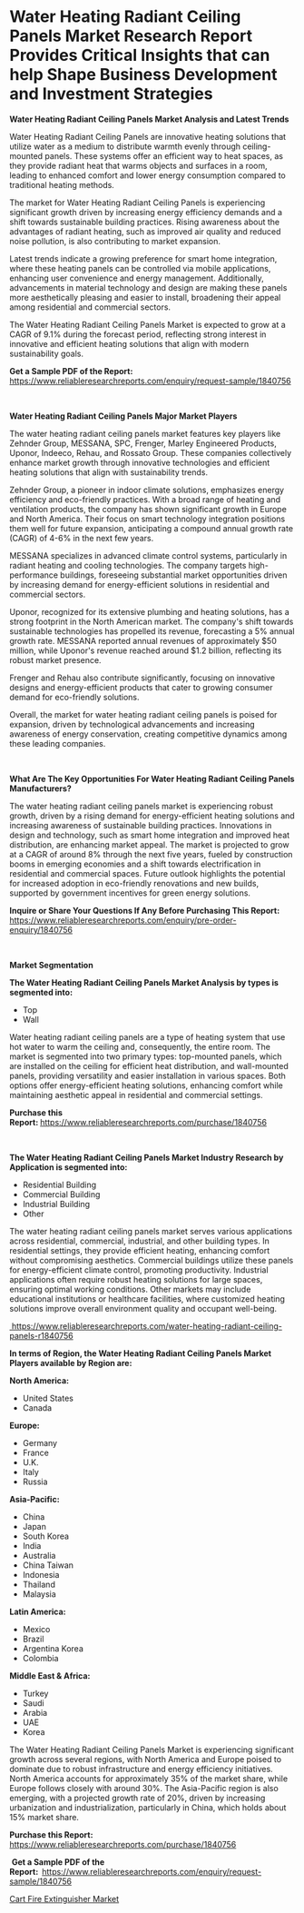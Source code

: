 <p><h1>Water Heating Radiant Ceiling Panels Market Research Report Provides Critical Insights that can help Shape Business Development and Investment Strategies</h1></p><p><strong>Water Heating Radiant Ceiling Panels Market Analysis and Latest Trends</strong></p>
<p><p>Water Heating Radiant Ceiling Panels are innovative heating solutions that utilize water as a medium to distribute warmth evenly through ceiling-mounted panels. These systems offer an efficient way to heat spaces, as they provide radiant heat that warms objects and surfaces in a room, leading to enhanced comfort and lower energy consumption compared to traditional heating methods.</p><p>The market for Water Heating Radiant Ceiling Panels is experiencing significant growth driven by increasing energy efficiency demands and a shift towards sustainable building practices. Rising awareness about the advantages of radiant heating, such as improved air quality and reduced noise pollution, is also contributing to market expansion. </p><p>Latest trends indicate a growing preference for smart home integration, where these heating panels can be controlled via mobile applications, enhancing user convenience and energy management. Additionally, advancements in material technology and design are making these panels more aesthetically pleasing and easier to install, broadening their appeal among residential and commercial sectors. </p><p>The Water Heating Radiant Ceiling Panels Market is expected to grow at a CAGR of 9.1% during the forecast period, reflecting strong interest in innovative and efficient heating solutions that align with modern sustainability goals.</p></p>
<p><strong>Get a Sample PDF of the Report:&nbsp;</strong> <a href="https://www.reliableresearchreports.com/enquiry/request-sample/1840756?utm_campaign=2279&utm_medium=2&utm_source=Github&utm_content=ia&utm_term=12042025&utm_id=water-heating-radiant-ceiling-panels">https://www.reliableresearchreports.com/enquiry/request-sample/1840756</a></p>
<p>&nbsp;</p>
<p><strong>Water Heating Radiant Ceiling Panels Major Market Players</strong></p>
<p><p>The water heating radiant ceiling panels market features key players like Zehnder Group, MESSANA, SPC, Frenger, Marley Engineered Products, Uponor, Indeeco, Rehau, and Rossato Group. These companies collectively enhance market growth through innovative technologies and efficient heating solutions that align with sustainability trends.</p><p>Zehnder Group, a pioneer in indoor climate solutions, emphasizes energy efficiency and eco-friendly practices. With a broad range of heating and ventilation products, the company has shown significant growth in Europe and North America. Their focus on smart technology integration positions them well for future expansion, anticipating a compound annual growth rate (CAGR) of 4-6% in the next few years.</p><p>MESSANA specializes in advanced climate control systems, particularly in radiant heating and cooling technologies. The company targets high-performance buildings, foreseeing substantial market opportunities driven by increasing demand for energy-efficient solutions in residential and commercial sectors.</p><p>Uponor, recognized for its extensive plumbing and heating solutions, has a strong footprint in the North American market. The company's shift towards sustainable technologies has propelled its revenue, forecasting a 5% annual growth rate. MESSANA reported annual revenues of approximately $50 million, while Uponor's revenue reached around $1.2 billion, reflecting its robust market presence.</p><p>Frenger and Rehau also contribute significantly, focusing on innovative designs and energy-efficient products that cater to growing consumer demand for eco-friendly solutions.</p><p>Overall, the market for water heating radiant ceiling panels is poised for expansion, driven by technological advancements and increasing awareness of energy conservation, creating competitive dynamics among these leading companies.</p></p>
<p>&nbsp;</p>
<p><strong>What Are The Key Opportunities For Water Heating Radiant Ceiling Panels Manufacturers?</strong></p>
<p><p>The water heating radiant ceiling panels market is experiencing robust growth, driven by a rising demand for energy-efficient heating solutions and increasing awareness of sustainable building practices. Innovations in design and technology, such as smart home integration and improved heat distribution, are enhancing market appeal. The market is projected to grow at a CAGR of around 8% through the next five years, fueled by construction booms in emerging economies and a shift towards electrification in residential and commercial spaces. Future outlook highlights the potential for increased adoption in eco-friendly renovations and new builds, supported by government incentives for green energy solutions.</p></p>
<p><strong>Inquire or Share Your Questions If Any Before Purchasing This Report:</strong> <a href="https://www.reliableresearchreports.com/enquiry/pre-order-enquiry/1840756?utm_campaign=2279&utm_medium=2&utm_source=Github&utm_content=ia&utm_term=12042025&utm_id=water-heating-radiant-ceiling-panels">https://www.reliableresearchreports.com/enquiry/pre-order-enquiry/1840756</a></p>
<p>&nbsp;</p>
<p><strong>Market Segmentation</strong></p>
<p><strong>The Water Heating Radiant Ceiling Panels Market Analysis by types is segmented into:</strong></p>
<p><ul><li>Top</li><li>Wall</li></ul></p>
<p><p>Water heating radiant ceiling panels are a type of heating system that use hot water to warm the ceiling and, consequently, the entire room. The market is segmented into two primary types: top-mounted panels, which are installed on the ceiling for efficient heat distribution, and wall-mounted panels, providing versatility and easier installation in various spaces. Both options offer energy-efficient heating solutions, enhancing comfort while maintaining aesthetic appeal in residential and commercial settings.</p></p>
<p><strong>Purchase this Report:&nbsp;</strong><a href="https://www.reliableresearchreports.com/purchase/1840756?utm_campaign=2279&utm_medium=2&utm_source=Github&utm_content=ia&utm_term=12042025&utm_id=water-heating-radiant-ceiling-panels">https://www.reliableresearchreports.com/purchase/1840756</a></p>
<p>&nbsp;</p>
<p><strong>The Water Heating Radiant Ceiling Panels Market Industry Research by Application is segmented into:</strong></p>
<p><ul><li>Residential Building</li><li>Commercial Building</li><li>Industrial Building</li><li>Other</li></ul></p>
<p><p>The water heating radiant ceiling panels market serves various applications across residential, commercial, industrial, and other building types. In residential settings, they provide efficient heating, enhancing comfort without compromising aesthetics. Commercial buildings utilize these panels for energy-efficient climate control, promoting productivity. Industrial applications often require robust heating solutions for large spaces, ensuring optimal working conditions. Other markets may include educational institutions or healthcare facilities, where customized heating solutions improve overall environment quality and occupant well-being.</p></p>
<p><a href="https://www.reliableresearchreports.com/water-heating-radiant-ceiling-panels-r1840756?utm_campaign=2279&utm_medium=2&utm_source=Github&utm_content=ia&utm_term=12042025&utm_id=water-heating-radiant-ceiling-panels">&nbsp;https://www.reliableresearchreports.com/water-heating-radiant-ceiling-panels-r1840756</a></p>
<p><strong>In terms of Region, the Water Heating Radiant Ceiling Panels Market Players available by Region are:</strong></p>
<p>
    <p> <strong> North America: </strong>
        <ul>
            <li>United States</li>
            <li>Canada</li>
        </ul>
        </p> 
    <p> <strong> Europe: </strong>
        <ul>
            <li>Germany</li>
            <li>France</li>
            <li>U.K.</li>
            <li>Italy</li>
            <li>Russia</li>
        </ul>
        </p> 
    <p> <strong> Asia-Pacific: </strong>
        <ul>
            <li>China</li>
            <li>Japan</li>
            <li>South Korea</li>
            <li>India</li>
            <li>Australia</li>
            <li>China Taiwan</li>
            <li>Indonesia</li>
            <li>Thailand</li>
            <li>Malaysia</li>
        </ul>
        </p> 
    <p> <strong> Latin America: </strong>
        <ul>
            <li>Mexico</li>
            <li>Brazil</li>
            <li>Argentina Korea</li>
            <li>Colombia</li>
        </ul>
        </p> 
    <p> <strong> Middle East & Africa: </strong>
        <ul>
            <li>Turkey</li>
            <li>Saudi</li>
            <li>Arabia</li>
            <li>UAE</li>
            <li>Korea</li>
        </ul>
    </p>
    </p>
<p><p>The Water Heating Radiant Ceiling Panels Market is experiencing significant growth across several regions, with North America and Europe poised to dominate due to robust infrastructure and energy efficiency initiatives. North America accounts for approximately 35% of the market share, while Europe follows closely with around 30%. The Asia-Pacific region is also emerging, with a projected growth rate of 20%, driven by increasing urbanization and industrialization, particularly in China, which holds about 15% market share.</p></p>
<p><strong>Purchase this Report: </strong><a href="https://www.reliableresearchreports.com/purchase/1840756?utm_campaign=2279&utm_medium=2&utm_source=Github&utm_content=ia&utm_term=12042025&utm_id=water-heating-radiant-ceiling-panels">https://www.reliableresearchreports.com/purchase/1840756</a></p>
<p>&nbsp;<strong>Get a Sample PDF of the Report:&nbsp;&nbsp;</strong><a href="https://www.reliableresearchreports.com/enquiry/request-sample/1840756?utm_campaign=2279&utm_medium=2&utm_source=Github&utm_content=ia&utm_term=12042025&utm_id=water-heating-radiant-ceiling-panels">https://www.reliableresearchreports.com/enquiry/request-sample/1840756</a></p>
<p><strong></strong></p>
<p><p><a href="https://github.com/bocksovers0r/Market-Research-Report-List-1/blob/main/cart-fire-extinguisher-market.md?utm_campaign=2279&utm_medium=2&utm_source=Github&utm_content=ia&utm_term=12042025&utm_id=water-heating-radiant-ceiling-panels">Cart Fire Extinguisher Market</a></p></p>